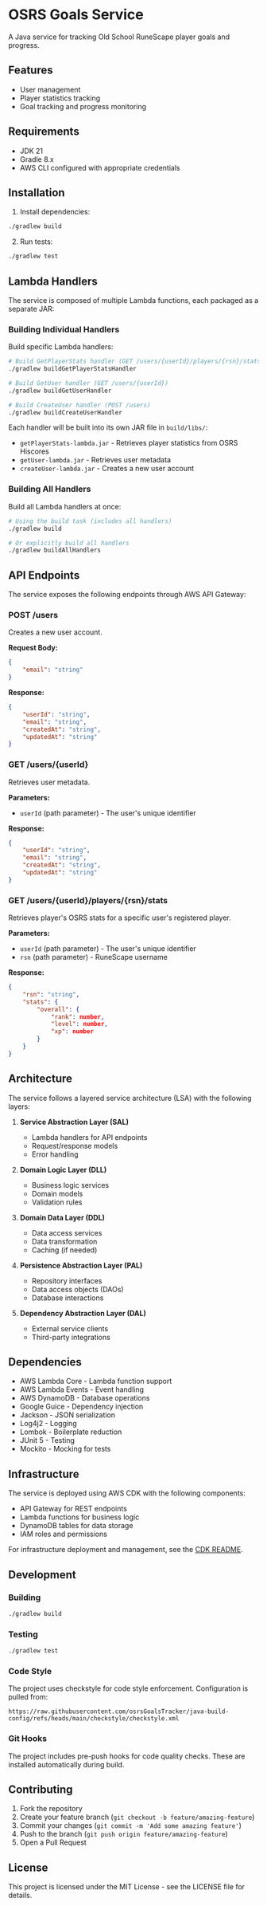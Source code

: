 # OSRS Goals Service

A Java service for tracking Old School RuneScape player goals and progress.

## Features

- User management
- Player statistics tracking
- Goal tracking and progress monitoring

## Requirements

- JDK 21
- Gradle 8.x
- AWS CLI configured with appropriate credentials

## Installation

1. Install dependencies:
```bash
./gradlew build
```

2. Run tests:
```bash
./gradlew test
```

## Lambda Handlers

The service is composed of multiple Lambda functions, each packaged as a separate JAR:

### Building Individual Handlers

Build specific Lambda handlers:
```bash
# Build GetPlayerStats handler (GET /users/{userId}/players/{rsn}/stats)
./gradlew buildGetPlayerStatsHandler

# Build GetUser handler (GET /users/{userId})
./gradlew buildGetUserHandler

# Build CreateUser handler (POST /users)
./gradlew buildCreateUserHandler
```

Each handler will be built into its own JAR file in `build/libs/`:
- `getPlayerStats-lambda.jar` - Retrieves player statistics from OSRS Hiscores
- `getUser-lambda.jar` - Retrieves user metadata
- `createUser-lambda.jar` - Creates a new user account

### Building All Handlers

Build all Lambda handlers at once:
```bash
# Using the build task (includes all handlers)
./gradlew build

# Or explicitly build all handlers
./gradlew buildAllHandlers
```

## API Endpoints

The service exposes the following endpoints through AWS API Gateway:

### POST /users

Creates a new user account.

**Request Body:**
```json
{
    "email": "string"
}
```

**Response:**
```json
{
    "userId": "string",
    "email": "string",
    "createdAt": "string",
    "updatedAt": "string"
}
```

### GET /users/{userId}

Retrieves user metadata.

**Parameters:**
- `userId` (path parameter) - The user's unique identifier

**Response:**
```json
{
    "userId": "string",
    "email": "string",
    "createdAt": "string",
    "updatedAt": "string"
}
```

### GET /users/{userId}/players/{rsn}/stats

Retrieves player's OSRS stats for a specific user's registered player.

**Parameters:**
- `userId` (path parameter) - The user's unique identifier
- `rsn` (path parameter) - RuneScape username

**Response:**
```json
{
    "rsn": "string",
    "stats": {
        "overall": {
            "rank": number,
            "level": number,
            "xp": number
        }
    }
}
```

## Architecture

The service follows a layered service architecture (LSA) with the following layers:

1. **Service Abstraction Layer (SAL)**
   - Lambda handlers for API endpoints
   - Request/response models
   - Error handling

2. **Domain Logic Layer (DLL)**
   - Business logic services
   - Domain models
   - Validation rules

3. **Domain Data Layer (DDL)**
   - Data access services
   - Data transformation
   - Caching (if needed)

4. **Persistence Abstraction Layer (PAL)**
   - Repository interfaces
   - Data access objects (DAOs)
   - Database interactions

5. **Dependency Abstraction Layer (DAL)**
   - External service clients
   - Third-party integrations

## Dependencies

- AWS Lambda Core - Lambda function support
- AWS Lambda Events - Event handling
- AWS DynamoDB - Database operations
- Google Guice - Dependency injection
- Jackson - JSON serialization
- Log4j2 - Logging
- Lombok - Boilerplate reduction
- JUnit 5 - Testing
- Mockito - Mocking for tests

## Infrastructure

The service is deployed using AWS CDK with the following components:

- API Gateway for REST endpoints
- Lambda functions for business logic
- DynamoDB tables for data storage
- IAM roles and permissions

For infrastructure deployment and management, see the [CDK README](../cdk/README.md).

## Development

### Building
```bash
./gradlew build
```

### Testing
```bash
./gradlew test
```

### Code Style
The project uses checkstyle for code style enforcement. Configuration is pulled from:
```
https://raw.githubusercontent.com/osrsGoalsTracker/java-build-config/refs/heads/main/checkstyle/checkstyle.xml
```

### Git Hooks
The project includes pre-push hooks for code quality checks. These are installed automatically during build.

## Contributing

1. Fork the repository
2. Create your feature branch (`git checkout -b feature/amazing-feature`)
3. Commit your changes (`git commit -m 'Add some amazing feature'`)
4. Push to the branch (`git push origin feature/amazing-feature`)
5. Open a Pull Request

## License

This project is licensed under the MIT License - see the LICENSE file for details. 
